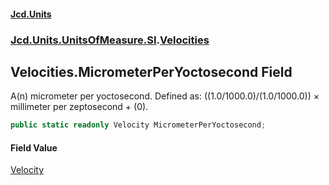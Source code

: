 #### [Jcd.Units](index.md 'index')
### [Jcd.Units.UnitsOfMeasure.SI](Jcd.Units.UnitsOfMeasure.SI.md 'Jcd.Units.UnitsOfMeasure.SI').[Velocities](Velocities.md 'Jcd.Units.UnitsOfMeasure.SI.Velocities')

## Velocities.MicrometerPerYoctosecond Field

A(n) micrometer per yoctosecond. Defined as: ((1.0/1000.0)/(1.0/1000.0)) × millimeter per zeptosecond + (0).

```csharp
public static readonly Velocity MicrometerPerYoctosecond;
```

#### Field Value
[Velocity](Velocity.md 'Jcd.Units.UnitTypes.Velocity')